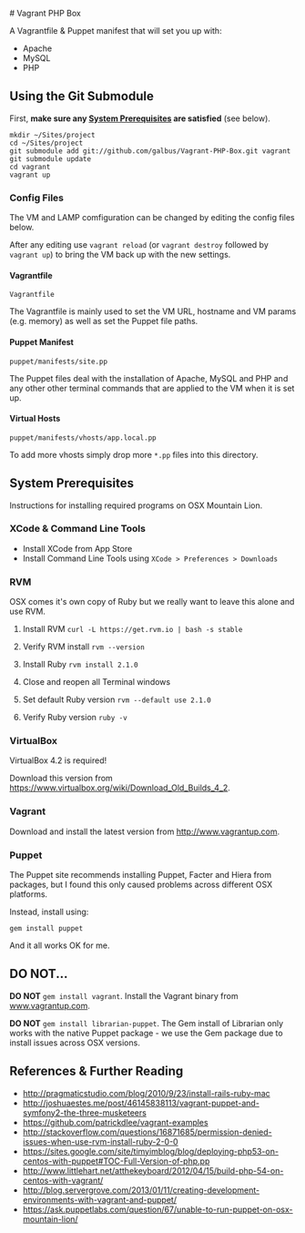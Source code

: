 # Vagrant PHP Box

A Vagrantfile & Puppet manifest that will set you up with:

* Apache
* MySQL
* PHP

## Using the Git Submodule

First, **make sure any [System Prerequisites](#system-prerequisites) are satisfied** (see below).

    mkdir ~/Sites/project
    cd ~/Sites/project
    git submodule add git://github.com/galbus/Vagrant-PHP-Box.git vagrant
    git submodule update
    cd vagrant
    vagrant up

### Config Files

The VM and LAMP comfiguration can be changed by editing the config files below.

After any editing use `vagrant reload` (or `vagrant destroy` followed by `vagrant up`) to bring the VM back up with the new settings.

#### Vagrantfile

`Vagrantfile`

The Vagrantfile is mainly used to set the VM URL, hostname and VM params (e.g. memory) as well as set the Puppet file paths.

#### Puppet Manifest

`puppet/manifests/site.pp`

The Puppet files deal with the installation of Apache, MySQL and PHP and any other other terminal commands that are applied to the VM when it is set up.

#### Virtual Hosts

`puppet/manifests/vhosts/app.local.pp`

To add more vhosts simply drop more `*.pp` files into this directory.

## System Prerequisites

Instructions for installing required programs on OSX Mountain Lion.

### XCode & Command Line Tools

* Install XCode from App Store
* Install Command Line Tools using `XCode > Preferences > Downloads`

### RVM

OSX comes it's own copy of Ruby but we really want to leave this alone and use RVM.

1. Install RVM
   `curl -L https://get.rvm.io | bash -s stable`

2. Verify RVM install
   `rvm --version`

3. Install Ruby
   `rvm install 2.1.0`

4. Close and reopen all Terminal windows
   
5. Set default Ruby version
   `rvm --default use 2.1.0`

6. Verify Ruby version
   `ruby -v`

### VirtualBox

VirtualBox 4.2 is required!

Download this version from https://www.virtualbox.org/wiki/Download_Old_Builds_4_2.

### Vagrant

Download and install the latest version from http://www.vagrantup.com.

### Puppet

The Puppet site recommends installing Puppet, Facter and Hiera from packages, but I found this only caused problems across different OSX platforms.

Instead, install using:

`gem install puppet`

And it all works OK for me.

## DO NOT...

**DO NOT** `gem install vagrant`. Install the Vagrant binary from www.vagrantup.com.

**DO NOT** `gem install librarian-puppet`. The Gem install of Librarian only works with the native Puppet package - we use the Gem package due to install issues across OSX versions.

## References & Further Reading

* http://pragmaticstudio.com/blog/2010/9/23/install-rails-ruby-mac
* http://joshuaestes.me/post/46145838113/vagrant-puppet-and-symfony2-the-three-musketeers
* https://github.com/patrickdlee/vagrant-examples
* http://stackoverflow.com/questions/16871685/permission-denied-issues-when-use-rvm-install-ruby-2-0-0
* https://sites.google.com/site/timyimblog/blog/deploying-php53-on-centos-with-puppet#TOC-Full-Version-of-php.pp
* http://www.littlehart.net/atthekeyboard/2012/04/15/build-php-54-on-centos-with-vagrant/
* http://blog.servergrove.com/2013/01/11/creating-development-environments-with-vagrant-and-puppet/
* https://ask.puppetlabs.com/question/67/unable-to-run-puppet-on-osx-mountain-lion/
